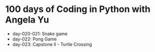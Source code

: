 # 100 days of Coding in Python with Angela Yu
- day-020-021: Snake game
- day-022: Pong Game
- day-023: Capstone II - Turtle Crossing
